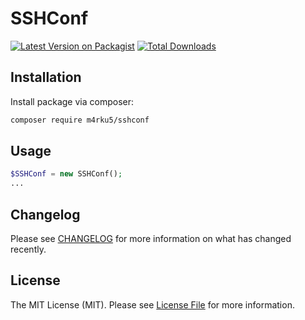 # SSHConf

[![Latest Version on Packagist](https://img.shields.io/packagist/v/m4rku5/SSHConf.svg?style=flat-square)](https://packagist.org/packages/m4rku5/sshconf)
[![Total Downloads](https://img.shields.io/packagist/dt/m4rku5/SSHConf.svg?style=flat-square)](https://packagist.org/packages/m4rku5/sshconf)

## Installation
Install package via composer:

```bash
composer require m4rku5/sshconf
```

## Usage

```php
$SSHConf = new SSHConf();
...
```

## Changelog
Please see [CHANGELOG](CHANGELOG.md) for more information on what has changed recently.

## License
The MIT License (MIT). Please see [License File](LICENSE.md) for more information.
